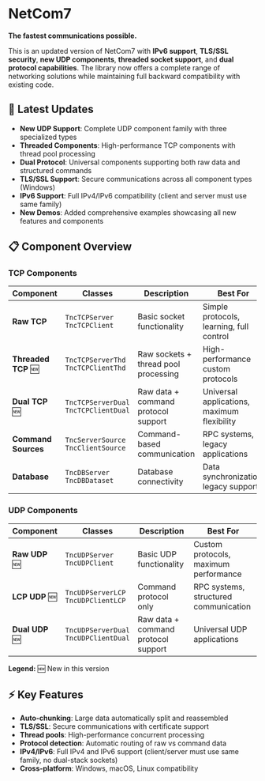 # NetCom7

**The fastest communications possible.**

This is an updated version of NetCom7 with **IPv6 support**, **TLS/SSL security**, **new UDP components**, **threaded socket support**, and **dual protocol capabilities**. The library now offers a complete range of networking solutions while maintaining full backward compatibility with existing code.

## 🎯 **Latest Updates**
- **New UDP Support**: Complete UDP component family with three specialized types
- **Threaded Components**: High-performance TCP components with thread pool processing  
- **Dual Protocol**: Universal components supporting both raw data and structured commands
- **TLS/SSL Support**: Secure communications across all component types (Windows)
- **IPv6 Support**: Full IPv4/IPv6 compatibility (client and server must use same family)
- **New Demos**: Added comprehensive examples showcasing all new features and components

## 📋 **Component Overview**

### **TCP Components**

| Component | Classes | Description | Best For |
|-----------|---------|-------------|----------|
| **Raw TCP** | `TncTCPServer`<br/>`TncTCPClient` | Basic socket functionality | Simple protocols, learning, full control |
| **Threaded TCP** 🆕 | `TncTCPServerThd`<br/>`TncTCPClientThd` | Raw sockets + thread pool processing | High-performance custom protocols |
| **Dual TCP** 🆕 | `TncTCPServerDual`<br/>`TncTCPClientDual` | Raw data + command protocol support | Universal applications, maximum flexibility |
| **Command Sources** | `TncServerSource`<br/>`TncClientSource` | Command-based communication | RPC systems, legacy applications |
| **Database** | `TncDBServer`<br/>`TncDBDataset` | Database connectivity | Data synchronization, legacy support |

### **UDP Components**

| Component | Classes | Description | Best For |
|-----------|---------|-------------|----------|
| **Raw UDP** 🆕 | `TncUDPServer`<br/>`TncUDPClient` | Basic UDP functionality | Custom protocols, maximum performance |
| **LCP UDP** 🆕 | `TncUDPServerLCP`<br/>`TncUDPClientLCP` | Command protocol only | RPC systems, structured communication |
| **Dual UDP** 🆕 | `TncUDPServerDual`<br/>`TncUDPClientDual` | Raw data + command protocol support | Universal UDP applications |

**Legend:** 🆕 New in this version


## ⚡ **Key Features**
- **Auto-chunking**: Large data automatically split and reassembled
- **TLS/SSL**: Secure communications with certificate support
- **Thread pools**: High-performance concurrent processing
- **Protocol detection**: Automatic routing of raw vs command data
- **IPv4/IPv6**: Full IPv4 and IPv6 support (client/server must use same family, no dual-stack sockets)
- **Cross-platform**: Windows, macOS, Linux compatibility
